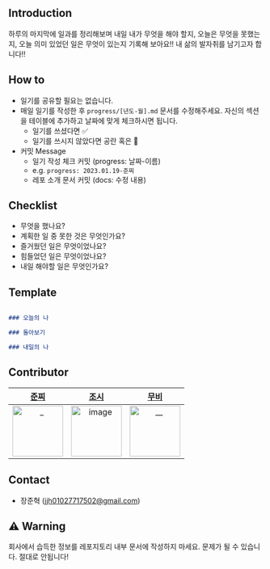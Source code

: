 ## Introduction
하루의 마지막에 일과를 정리해보며 내일 내가 무엇을 해야 할지, 오늘은 무엇을 못했는지, 오늘 의미 있었던 일은 무엇이 있는지 기록해 보아요!! 내 삶의 발자취를 남기고자 합니다!!

## How to
- 일기를 공유할 필요는 없습니다.
- 매일 일기를 작성한 후 `progress/[년도-월].md` 문서를 수정해주세요. 자신의 섹션을 테이블에 추가하고 날짜에 맞게 체크하시면 됩니다. 
  - 일기를 쓰셨다면 ✅
  - 일기를 쓰시지 않았다면 공란 혹은 🐶
- 커밋 Message
  - 일기 작성 체크 커밋 (progress: 날짜-이름)
  - e.g. `progress: 2023.01.19-준찌`
  - 레포 소개 문서 커밋 (docs: 수정 내용)

## Checklist
- 무엇을 했나요?
- 계획한 일 중 못한 것은 무엇인가요?
- 즐거웠던 일은 무엇이었나요?
- 힘들었던 일은 무엇이었나요?
- 내일 해야할 일은 무엇인가요?

## Template

```md

### 오늘의 나

### 돌아보기

### 내일의 나

```

## Contributor
| [준찌](https://github.com/juunzzi) |[조시](https://github.com/hyunrrr)|[무비](https://github.com/byhhh2)|
|:---:|:---:|:---:| 
|<img src="https://avatars.githubusercontent.com/u/78349600?v=4" width=100px alt="_"/>|<img width=100px alt="image" src="https://avatars.githubusercontent.com/u/54316950?v=4">|<img width=100px alt="__" src="https://avatars.githubusercontent.com/u/52737532?v=4">|

## Contact
- 장준혁 (jjh01027717502@gmail.com)

## ⚠️ Warning
 회사에서 습득한 정보를 레포지토리 내부 문서에 작성하지 마세요. 문제가 될 수 있습니다. 절대로 안됩니다!
